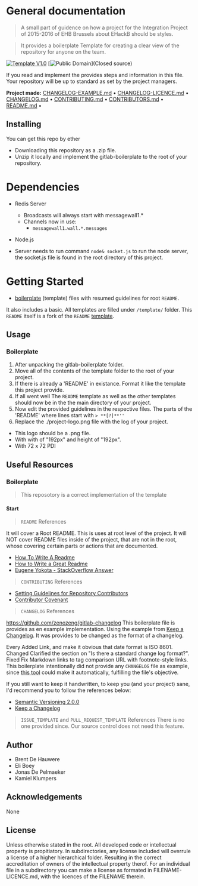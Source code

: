 # General documentation

> A small part of guidence on how a project for the Integration Project of 2015-2016 of EHB Brussels about EHackB should be styles.

> It provides a boilerplate Template for creating a clear view of the repository for anyone on the team.

[![Template V1.0](https://img.shields.io/badge/Template-V1.0-green.svg)](https://github.com/cezar/github-project-boilerplate) [![Public Domain](https://img.shields.io/badge/proprietary-Closed-lightgrey.svg)](Closed source)

If you read and implement the provides steps and information in this file. Your repository will be up to standard as set by the project managers.<br>

**Project made:** [CHANGELOG-EXAMPLE.md](/) • [CHANGELOG-LICENCE.md](/) • [CHANGELOG.md](/) • [CONTRIBUTING.md](/) • [CONTRIBUTORS.md](/) • [README.md](/) •

## Installing

You can get this repo by ether

- Downloading this repository as a .zip file.
- Unzip it locally and implement the gitlab-boilerplate to the root of your repository.

# Dependencies
- Redis Server
  - Broadcasts will always start with messagewall1.*
  - Channels now in use:
      - `messagewall1.wall.*.messages`

- Node.js
- Server needs to run command `node& socket.js` to run the node server, the socket.js file is found in the root directory of this project.

# Getting Started

- [boilerplate](http://whatis.techtarget.com/definition/boilerplate) (template) files with resumed guidelines for root `README`.

It also includes a basic. All templates are filled under `/template/` folder. This `README` itself is a fork of the `README` [template](template/README.md).

## Usage

### Boilerplate

1. After unpacking the gitlab-boilerplate folder.
2. Move all of the contents of the template folder to the root of your project.
3. If there is already a 'README' in existance. Format it like the template this project provide.
4. If all went well The `README` template as well as the other templates should now be in the the main directory of your project.
5. Now edit the provided guidelines in the respective files. The parts of the 'README' where lines start with `> **[?]**''`
6. Replace the ./project-logo.png file with the log of your project.

  - This logo should be a .png file.
  - With with of "192px" and height of "192px".
  - With 72 x 72 PDI

## Useful Resources

### Boilerplate

> This reposotory is a correct implementation of the template

#### Start

> `README` References

It will cover a Root README. This is uses at root level of the project. It will NOT cover README files inside of the project, that are not in the root, whose covering certain parts or actions that are documented.

- [How To Write A Readme](http://jfhbrook.github.io/2011/11/09/readmes.html)
- [How to Write a Great Readme](https://robots.thoughtbot.com/how-to-write-a-great-readme)
- [Eugene Yokota - StackOverflow Answer](http://stackoverflow.com/a/2304870)

> `CONTRIBUTING` References

- [Setting Guidelines for Repository Contributors](https://help.github.com/articles/setting-guidelines-for-repository-contributors/)
- [Contributor Covenant](http://contributor-covenant.org/)

> `CHANGELOG` References

<https://github.com/zenozeng/gitlab-changelog> This boilerplate file is provides as en example implementation. Using the example from [Keep a Changelog](http://keepachangelog.com/). It was provides to be changed as the format of a changelog.

Every Added Link, and make it obvious that date format is ISO 8601\. Changed Clarified the section on "Is there a standard change log format?". Fixed Fix Markdown links to tag comparison URL with footnote-style links. This boilerplate intentionally did not provide any `CHANGELOG` file as example, since [this tool](https://github.com/skywinder/github-changelog-generator) could make it automatically, fulfilling the file's objective.

If you still want to keep it handwritten, to keep you (and your project) sane, I'd recommend you to follow the references below:

- [Semantic Versioning 2.0.0](http://semver.org/)
- [Keep a Changelog](http://keepachangelog.com/)

> `ISSUE_TEMPLATE` and `PULL_REQUEST_TEMPLATE` References There is no one provided since. Our source control does not need this feature.

## Author

- Brent De Hauwere
- Eli Boey
- Jonas De Pelmaeker
- Kamiel Klumpers

## Acknowledgements

None

## License

Unless otherwise stated in the root. All developed code or intellectual property is propitiatory. In subdirectories, any license included will overrule a license of a higher hierarchical folder. Resulting in the correct accreditation of owners of the intellectual property therof. For an individual file in a subdirectory you can make a license as formated in FILENAME-LICENCE.md, with the licences of the FILENAME therein.
